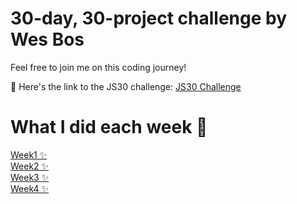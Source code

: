 
# 30-day, 30-project challenge by Wes Bos
 Feel free to join me on this coding journey!

📍 Here's the link to the JS30 challenge: [JS30 Challenge](https://lnkd.in/g9GVMuyP)

# What I did each week 👀
[Week1 ✨](week1/README.md)<br>
[Week2 ✨](week2/README.md)<br>
[Week3 ✨](week3/README.md)<br>
[Week4 ✨](week4/README.md)<br>
